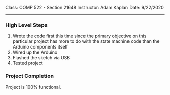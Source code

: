 
Class:		COMP 522 - Section 21648
Instructor:	Adam Kaplan
Date:		9/22/2020

---

### High Level Steps
1. Wrote the code first this time since the primary objective on this particular
project has more to do with the state machine code than the Arduino components itself
2. Wired up the Arduino
3. Flashed the sketch via USB 
4. Tested project


### Project Completion
Project is 100% functional.


